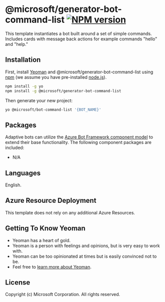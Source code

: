 # @microsoft/generator-bot-command-list [![NPM version][npm-image]][npm-url]

This template instantiates a bot built around a set of simple commands. Includes cards with message back actions for example commands "hello" and "help."

## Installation

First, install [Yeoman](http://yeoman.io) and @microsoft/generator-bot-command-list using [npm](https://www.npmjs.com/) (we assume you have pre-installed [node.js](https://nodejs.org/)).

```bash
npm install -g yo
npm install -g @microsoft/generator-bot-command-list
```

Then generate your new project:

```bash
yo @microsoft/bot-command-list '{BOT_NAME}'
```

## Packages
Adaptive bots can utilize the [Azure Bot Framework component model](https://aka.ms/ComponentTemplateDocumentation) to extend their base functionality. The following component packages are included:

- N/A

## Languages
English.

## Azure Resource Deployment
This template does not rely on any additional Azure Resources.

## Getting To Know Yeoman

 * Yeoman has a heart of gold.
 * Yeoman is a person with feelings and opinions, but is very easy to work with.
 * Yeoman can be too opinionated at times but is easily convinced not to be.
 * Feel free to [learn more about Yeoman](http://yeoman.io/).

## License
Copyright (c) Microsoft Corporation. All rights reserved.

[npm-image]: https://badge.fury.io/js/%40microsoft%2Fgenerator-bot-command-list.svg
[npm-url]: https://www.npmjs.com/package/@microsoft/generator-bot-command-list

